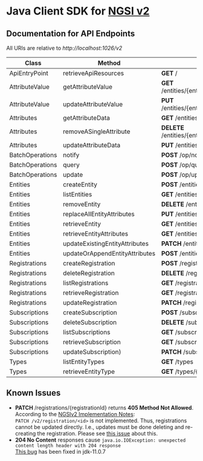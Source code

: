 # Java Client SDK for [NGSI v2](https://fiware.github.io/specifications/ngsiv2/stable/)

## Documentation for API Endpoints

All URIs are relative to *http://localhost:1026/v2*

Class | Method | HTTP request
------------ | ------------- | -------------
ApiEntryPoint | retrieveApiResources | **GET** /
AttributeValue | getAttributeValue | **GET** /entities/{entityId}/attrs/{attrName}/value
AttributeValue | updateAttributeValue | **PUT** /entities/{entityId}/attrs/{attrName}/value
Attributes | getAttributeData | **GET** /entities/{entityId}/attrs/{attrName}
Attributes | removeASingleAttribute | **DELETE** /entities/{entityId}/attrs/{attrName}
Attributes | updateAttributeData | **PUT** /entities/{entityId}/attrs/{attrName}
BatchOperations | notify | **POST** /op/notify
BatchOperations | query | **POST** /op/query
BatchOperations | update | **POST** /op/update
Entities | createEntity | **POST** /entities
Entities | listEntities | **GET** /entities
Entities | removeEntity | **DELETE** /entities/{entityId}
Entities | replaceAllEntityAttributes | **PUT** /entities/{entityId}/attrs
Entities | retrieveEntity | **GET** /entities/{entityId}
Entities | retrieveEntityAttributes | **GET** /entities/{entityId}/attrs
Entities | updateExistingEntityAttributes | **PATCH** /entities/{entityId}/attrs
Entities | updateOrAppendEntityAttributes | **POST** /entities/{entityId}/attrs
Registrations | createRegistration | **POST** /registrations
Registrations | deleteRegistration | **DELETE** /registrations/{registrationId}
Registrations | listRegistrations | **GET** /registrations
Registrations | retrieveRegistration | **GET** /registrations/{registrationId}
Registrations | updateRegistration | **PATCH** /registrations/{registrationId}
Subscriptions | createSubscription | **POST** /subscriptions
Subscriptions | deleteSubscription | **DELETE** /subscriptions/{subscriptionId}
Subscriptions | listSubscriptions | **GET** /subscriptions
Subscriptions | retrieveSubscription | **GET** /subscriptions/{subscriptionId}
Subscriptions | updateSubscription) | **PATCH** /subscriptions/{subscriptionId}
Types | listEntityTypes | **GET** /types
Types | retrieveEntityType | **GET** /types/{entityType}

## Known Issues
* **PATCH** /registrations/{registrationId} returns **405 Method Not Allowed**.<br/>
According to the [NGSIv2 Implementation Notes](https://github.com/telefonicaid/fiware-orion/blob/master/doc/manuals/user/ngsiv2_implementation_notes.md#registrations):<br/>
`PATCH /v2/registration/<id>` is not implemented. Thus, registrations cannot be updated directly. I.e., updates must be done deleting and re-creating the registration. Please see [this issue](https://github.com/telefonicaid/fiware-orion/issues/3007) about this.
* **204 No Content** responses cause `java.io.IOException: unexpected content length header with 204 response`<br/>
[This bug](https://bugs.openjdk.java.net/browse/JDK-8218662) has been fixed in jdk-11.0.7
